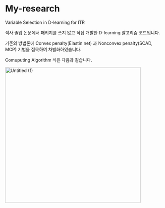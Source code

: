# My-research
Variable Selection in D-learning for ITR

석사 졸업 논문에서 패키지를 쓰지 않고 직접 개발한 D-learning 알고리즘 코드입니다.

기존의 방법론에 Convex penalty(Elastin net) 과 Nonconvex penalty(SCAD, MCP) 기법을 접목하여 차별화하였습니다.

Comuputing Algorithm 식은 다음과 같습니다.

<img width="437" alt="Untitled (1)" src="https://github.com/Park-Lisa/My-research/assets/138421973/c02e5463-035c-469c-9c52-1ced354053e1">





